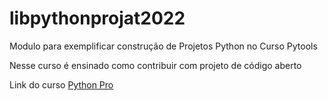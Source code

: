 # libpythonprojat2022
Modulo para exemplificar construção de Projetos Python no Curso Pytools

Nesse curso é ensinado como contribuir com projeto de código aberto

Link do curso [Python Pro](https://pythonprobr.appspot.com/)